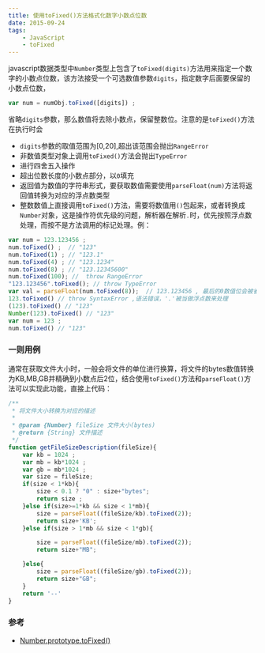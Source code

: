 ```yaml
---
title: 使用toFixed()方法格式化数字小数点位数
date: 2015-09-24
tags:
    - JavaScript
    - toFixed
---
```


javascript数据类型中`Number`类型上包含了`toFixed(digits)`方法用来指定一个数字的小数点位数，该方法接受一个可选数值参数`digits`，指定数字后面要保留的小数点位数，
```js
var num = numObj.toFixed([digits]) ;
```
省略`digits`参数，那么数值将去除小数点，保留整数位。注意的是`toFixed()`方法在执行时会

+ `digits`参数的取值范围为[0,20],超出该范围会抛出`RangeError`
+ 非数值类型对象上调用`toFixed()`方法会抛出`TypeError`
+ 进行四舍五入操作
+ 超出位数长度的小数点部分，以`0`填充
+ 返回值为数值的字符串形式，要获取数值需要使用`parseFloat(num)`方法将返回值转换为对应的浮点数类型
+ 整数数值上直接调用`toFixed()`方法，需要将数值用`()`包起来，或者转换成`Number`对象，这是操作符优先级的问题，解析器在解析`.`时，优先按照浮点数处理，而按不是方法调用的标记处理。例：
```js
var num = 123.123456 ;
num.toFixed() ;  // "123"
num.toFixed(1) ; // "123.1"
num.toFixed(4) ; // "123.1234"
num.toFixed(8) ; // "123.12345600"
num.toFixed(100); //  throw RangeError
"123.123456".toFixed(); // throw TypeError
var val = parseFloat(num.toFixed(8));  // 123.123456 , 最后的0数值位会被省略掉
123.toFixed() // throw SyntaxError ,语法错误，'.'被当做浮点数来处理
(123).toFixed() // "123"
Number(123).toFixed() // "123"
var num = 123 ;
num.toFixed() // "123"
```

### 一则用例

通常在获取文件大小时，一般会将文件的单位进行换算，将文件的bytes数值转换为KB,MB,GB并精确到小数点后2位，结合使用`toFixed()`方法和`parseFloat()`方法可以实现此功能，直接上代码：
```js
/**
 * 将文件大小转换为对应的描述
 *
 * @param {Number} fileSize 文件大小(bytes)
 * @return {String} 文件描述
 */
function getFileSizeDescription(fileSize){
    var kb = 1024 ;
    var mb = kb*1024 ;
    var gb = mb*1024 ;
    var size = fileSize;
    if(size < 1*kb){
        size < 0.1 ? "0" : size+"bytes";
        return size ;
    }else if(size>=1*kb && size < 1*mb){
        size = parseFloat((fileSize/kb).toFixed(2));
        return size+'KB';
    }else if(size > 1*mb && size < 1*gb){

        size = parseFloat((fileSize/mb).toFixed(2));
        return size+"MB";

    }else{
        size = parseFloat((fileSize/gb).toFixed(2));
        return size+"GB";
    }
    return '--'
}
```
### 参考

+ [Number.prototype.toFixed()][1]

[1]: https://developer.mozilla.org/en-US/docs/Web/JavaScript/Reference/Global_Objects/Number/toFixed









